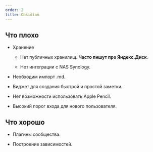 ```yaml
---
order: 2
title: Obsidian
---
```


## Что плохо

-  Хранение

   -  Нет публичных хранилищ. **Часто пишут про Яндекс.Диск**.

   -  Нет интеграции с NAS Synology.

-  Необходим импорт .md.

-  Виджет для создания быстрой и простой заметки.

-  Нет возможности использовать Apple Pencil.

-  Высокий порог входа для нового пользователя.

## Что хорошо

-  Плагины сообщества.

-  Построение зависимостей.